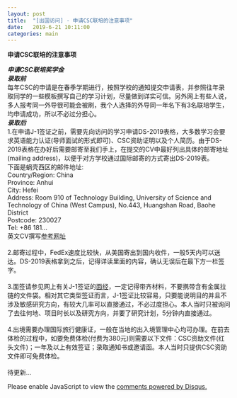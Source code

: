 ```yaml
---
layout: post
title:  "[出国访问] - 申请CSC联培的注意事项"
date:   2019-6-21 10:11:00
categories: main
---
```

**申请CSC联培的注意事项**
<br>

***申请CSC联培奖学金***
<br>
***录取前***
<br>
每年CSC的申请是在春季学期进行，按照学校的通知提交申请表，并参照往年录取同学的一些模板撰写自己的学习计划，尽量做到详实可信。另外网上有些人说，多人报考同一外导很可能会被刷，我个人选择的外导同一年名下有3名联培学生，均申请成功，所以不必过分担心。
<br>
***录取后***
<br>
1.在申请J-1签证之前，需要先向访问的学习申请DS-2019表格，大多数学习会要求英语能力认证(导师面试的形式即可)、CSC资助证明以及个人简历。由于DS-2019表格在办好后需要邮寄至我们手上，在提交的CV中最好列出具体的邮寄地址(mailing address)，以便于对方学校通过国际邮寄的方式寄出DS-2019表。
<br>
下面是蜗壳西区的邮件地址:<br>
Country/Region: China<br>
Province: Anhui<br>
City: Hefei<br>
Address: Room 910 of Technology Building, University of Science and Technology of China (West Campus), No.443, Huangshan Road, Baohe District<br>
Postcode: 230027<br>
Tel: +86 181...<br>
英文CV撰写[参考网址](https://webcache.googleusercontent.com/search?q=cache:lU-f29RMbgoJ:https://www.cantabenglish.com/blog/howtowriteenglishcv+&cd=14&hl=zh-CN&ct=clnk)
<br>
<br>
2.邮寄过程中，FedEx速度比较快，从美国寄出到国内收件，一般5天内可以送达。DS-2019表格拿到之后，记得详读里面的内容，确认无误后在最下方一栏签字。
<br>
<br>
3.面签请参见网上有关J-1签证的[面经][1]，一定记得带齐材料，不要携带含有金属拉链的文件袋。相对其它类型签证而言，J-1签证比较容易，只要能说明目的并且不涉及敏感研究方向，有较大几率可以直接通过，不必过度担心。本人当时只被询问了去往何地、项目时长以及研究方向，并要了研究计划，5分钟内直接通过。
<br>
<br>
4.出境需要办理国际旅行健康证，一般在当地的出入境管理中心均可办理。在前去体检的过程中，如要免费体检(付费为380元)则需要以下文件：CSC资助文件(红头文件)；一年及以上有效签证；录取通知书或邀请函。本人当时只提供CSC资助文件即可免费体检。
<br>
<br>
待更新…
<br>

[1]:https://www.zhihu.com/question/48245272/answer/330639744
<div id="disqus_thread"></div>
<script>

/**
*  RECOMMENDED CONFIGURATION VARIABLES: EDIT AND UNCOMMENT THE SECTION BELOW TO INSERT DYNAMIC VALUES FROM YOUR PLATFORM OR CMS.
*  LEARN WHY DEFINING THESE VARIABLES IS IMPORTANT: https://disqus.com/admin/universalcode/#configuration-variables*/
/*
var disqus_config = function () {
this.page.url = PAGE_URL;  // Replace PAGE_URL with your page's canonical URL variable
this.page.identifier = PAGE_IDENTIFIER; // Replace PAGE_IDENTIFIER with your page's unique identifier variable
};
*/
(function() { // DON'T EDIT BELOW THIS LINE
var d = document, s = d.createElement('script');
s.src = 'https://nathendrake.disqus.com/embed.js';
s.setAttribute('data-timestamp', +new Date());
(d.head || d.body).appendChild(s);
})();
</script>
<noscript>Please enable JavaScript to view the <a href="https://disqus.com/?ref_noscript">comments powered by Disqus.</a></noscript>

<br>
<br>

<script>
  (function(i,s,o,g,r,a,m){i['GoogleAnalyticsObject']=r;i[r]=i[r]||function(){
  (i[r].q=i[r].q||[]).push(arguments)},i[r].l=1*new Date();a=s.createElement(o),
  m=s.getElementsByTagName(o)[0];a.async=1;a.src=g;m.parentNode.insertBefore(a,m)
  })(window,document,'script','https://www.google-analytics.com/analytics.js','ga');

  ga('create', 'UA-101909927-1', 'auto');
  ga('send', 'pageview');

</script>
